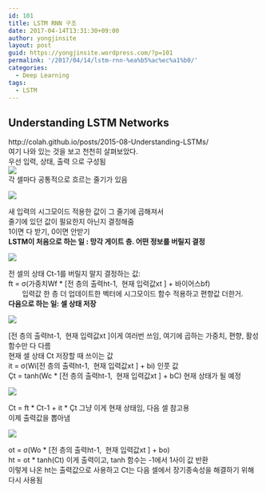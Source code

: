 ```yaml
---
id: 101
title: LSTM RNN 구조
date: 2017-04-14T13:31:30+09:00
author: yongjinsite
layout: post
guid: https://yongjinsite.wordpress.com/?p=101
permalink: '/2017/04/14/lstm-rnn-%ea%b5%ac%ec%a1%b0/'
categories:
  - Deep Learning
tags:
  - LSTM
---
```

<div>
  <h2>
    Understanding LSTM Networks
  </h2>
</div>

<div>
  http://colah.github.io/posts/2015-08-Understanding-LSTMs/
</div>

<div>
  여기 나와 있는 것을 보고 천천히 살펴보았다.
</div>

<div>
</div>

<div>
  우선 입력, 상태, 출력 으로 구성됨
</div>

<div>
</div>

<div>
  <img src="http://colah.github.io/posts/2015-08-Understanding-LSTMs/img/LSTM3-chain.png" />
</div>

<div>
</div>

<div>
</div>

<div>
</div>

<div>
  각 셀마다 공통적으로 흐르는 줄기가 있음
</div>

![](http://colah.github.io/posts/2015-08-Understanding-LSTMs/img/LSTM3-C-line.png) 

<div>
</div>

<div>
  새 입력의 시그모이드 적용한 값이 그 줄기에 곱해져서
</div>

<div>
  줄기에 있던 값이 필요한지 아닌지 결정해줌
</div>

<div>
  1이면 다 받기, 0이면 안받기
</div>

<div>
</div>

<div>
</div>

<div>
</div>

<div>
  <b>LSTM이 처음으로 하는 일 : 망각 게이트 층. 어떤 정보를 버릴지 결정</b>
</div>

<div>
</div>

![](http://colah.github.io/posts/2015-08-Understanding-LSTMs/img/LSTM3-focus-f.png) 

<div>
  전 셀의 상태 Ct-1를 버릴지 말지 결정하는 값:
</div>

<div>
  ft = σ(가중치Wf * [전 층의 출력ht-1,  현재 입력값xt ] + 바이어스bf)
</div>

<div>
         입력값 한 층 더 업데이트한 벡터에 시그모이드 함수 적용하고 편향값 더한거.
</div>

<div>
</div>

<div>
</div>

<div>
</div>

<div>
  <b>다음으로 하는 일: 셀 상태 저장</b>
</div>

![](http://colah.github.io/posts/2015-08-Understanding-LSTMs/img/LSTM3-focus-i.png) 

<div>
  [전 층의 출력ht-1,  현재 입력값xt ]이게 여러번 쓰임, 여기에 곱하는 가중치, 편향, 활성 함수만 다 다름
</div>

<div>
</div>

<div>
</div>

<div>
  현재 셀 상태 Ct 저장할 때 쓰이는 값
</div>

<div>
  it = σ(Wi[전 층의 출력ht-1,  현재 입력값xt ] + bi) 인풋 값
</div>

<div>
  Çt = tanh(Wc * [전 층의 출력ht-1,  현재 입력값xt ] + bC) 현재 상태가 될 예정
</div>

<div>
</div>

![](http://colah.github.io/posts/2015-08-Understanding-LSTMs/img/LSTM3-focus-C.png) 

<div>
  Ct = ft * Ct-1 + it * Çt 그냥 이게 현재 상태임, 다음 셀 참고용
</div>

<div>
</div>

<div>
</div>

<div>
  이제 출력값을 뽑아냄
</div>

![](http://colah.github.io/posts/2015-08-Understanding-LSTMs/img/LSTM3-focus-o.png) 

<div>
</div>

<div>
  ot = σ(Wo * [전 층의 출력ht-1,  현재 입력값xt ] + bo)
</div>

<div>
  ht = ot * tanh(Ct) 이게 출력이고, tanh 함수는 -1에서 1사이 값 반환
</div>

<div>
</div>

<div>
</div>

<div>
  이렇게 나온 ht는 출력값으로 사용하고 Ct는 다음 셀에서 장기종속성을 해결하기 위해 다시 사용됨
</div>

<div>
</div>

<div>
</div>

<div>
</div>

<div>
</div>

<div>
</div>

<div>
</div>

<div>
</div>

<div>
</div>

<div>
</div>

<div>
</div>

<div>
</div>

<div>
</div>

<div>
</div>